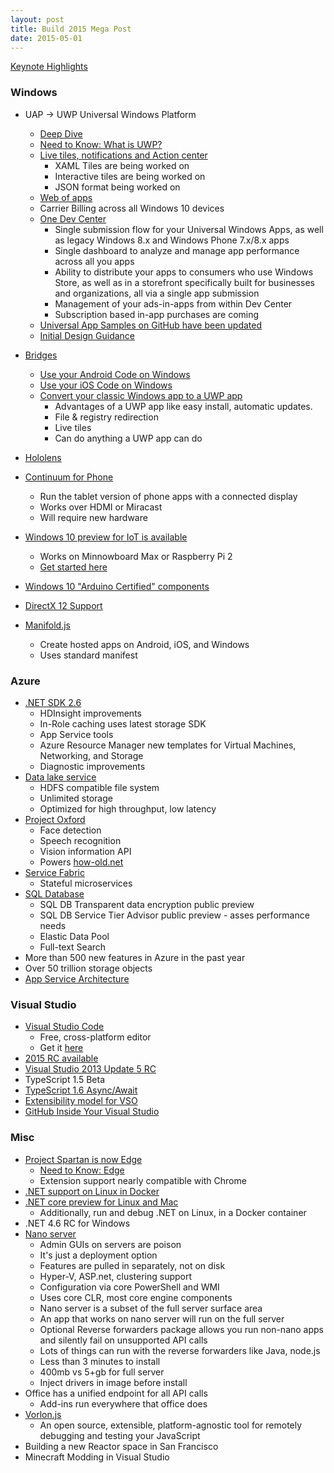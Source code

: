 ```yaml
---
layout: post
title: Build 2015 Mega Post
date: 2015-05-01
---
```


[Keynote Highlights](https://www.youtube.com/embed/6no1vF__Oj0)

### Windows

* UAP -> UWP Universal Windows Platform
	* [Deep Dive](http://blogs.windows.com/buildingapps/2015/04/30/a-deeper-dive-into-the-universal-windows-platform/)
	* [Need to Know: What is UWP?](https://www.thurrott.com/windows/windows-10/3294/need-to-know-universal-windows-platform)
	* [Live tiles, notifications and Action center](http://channel9.msdn.com/Events/Build/2015/2-762)
		* XAML Tiles are being worked on
		* Interactive tiles are being worked on
		* JSON format being worked on
	* [Web of apps](http://channel9.msdn.com/Events/Build/2015/3-765)
	* Carrier Billing across all Windows 10 devices
	* [One Dev Center](http://channel9.msdn.com/Events/Build/2015/2-664)
		* Single submission flow for your Universal Windows Apps, as well as legacy Windows 8.x and Windows Phone 7.x/8.x apps
		* Single dashboard to analyze and manage app performance across all you apps
		* Ability to distribute your apps to consumers who use Windows Store, as well as in a storefront specifically built for businesses and organizations, all via a single app submission
		* Management of your ads-in-apps from within Dev Center
		* Subscription based in-app purchases are coming
	* [Universal App Samples on GitHub have been updated](https://github.com/Microsoft/Windows-universal-samples)
	* [Initial Design Guidance](http://blogs.windows.com/bloggingwindows/2015/04/29/windows-10-design-getting-the-balance-right/)


* [Bridges](http://blogs.msdn.com/b/stevengu/archive/2015/04/30/building-bridges-that-empower-developers.aspx)
	* [Use your Android Code on Windows](http://channel9.msdn.com/Events/Build/2015/2-702)
	* [Use your iOS Code on Windows](http://channel9.msdn.com/Blogs/OneCode/How-to-Port-iOS-apps-to-Windows-Store-apps)
	* [Convert your classic Windows app to a UWP app](http://channel9.msdn.com/Events/Build/2015/2-692)
		* Advantages of a UWP app like easy install, automatic updates.
		* File & registry redirection
		* Live tiles
		* Can do anything a UWP app can do
* [Hololens](http://channel9.msdn.com/Events/Build/2015/C9-08)
* [Continuum for Phone](http://channel9.msdn.com/Events/Build/2015/2-703)
	* Run the tablet version of phone apps with a connected display
	* Works over HDMI or Miracast
	* Will require new hardware
* [Windows 10 preview for IoT is available](http://channel9.msdn.com/Events/Build/2015/2-724)
	* Works on Minnowboard Max or Raspberry Pi 2
	* [Get started here](http://ms-iot.github.io/content/GetStarted.htm)
* [Windows 10 "Arduino Certified" components](http://www.zdnet.com/article/windows-10-gets-arduino-certified-with-new-two-open-source-libraries/)
* [DirectX 12 Support](http://channel9.msdn.com/Events/Build/2015/3-673)
* [Manifold.js](http://www.manifoldjs.com/)
	* Create hosted apps on Android, iOS, and Windows
	* Uses standard manifest

### Azure

* [.NET SDK 2.6](http://azure.microsoft.com/en-us/documentation/articles/azure-sdk-dotnet-release-notes-2_6/)
	* HDInsight improvements
	* In-Role caching uses latest storage SDK
	* App Service tools
	* Azure Resource Manager new templates for Virtual Machines, Networking, and Storage
	* Diagnostic improvements
* [Data lake service](https://www.youtube.com/watch?v=MlNU48h39wU&feature=youtu.be)
	* HDFS compatible file system
	* Unlimited storage
	* Optimized for high throughput, low latency
* [Project Oxford](http://channel9.msdn.com/Events/Build/2015/2-613)
	* Face detection
	* Speech recognition
	* Vision information API
	* Powers [how-old.net](http://how-old.net)
* [Service Fabric](http://channel9.msdn.com/events/Build/2015/2-640)
	* Stateful microservices
* [SQL Database](http://channel9.msdn.com/Events/Build/2015/2-678)
	* SQL DB Transparent data encryption public preview
	* SQL DB Service Tier Advisor public preview - asses performance needs
	* Elastic Data Pool
	* Full-text Search
* More than 500 new features in Azure in the past year
* Over 50 trillion storage objects
* [App Service Architecture](http://channel9.msdn.com/Events/Build/2015/2-628)

### Visual Studio

* [Visual Studio Code](http://channel9.msdn.com/Events/Build/2015/3-680)
	* Free, cross-platform editor
	* Get it [here](https://www.visualstudio.com/en-us/products/code-vs.aspx)
* [2015 RC available](http://go.microsoft.com/fwlink/?LinkId=521794&clcid=0x409)
* [Visual Studio 2013 Update 5 RC](https://www.visualstudio.com/en-us/news/vs2013-update5-vs.aspx)
* TypeScript 1.5 Beta
* [TypeScript 1.6 Async/Await](http://channel9.msdn.com/Events/Build/2015/3-644)
* [Extensibility model for VSO](http://blogs.msdn.com/b/visualstudioalm/archive/2015/05/01/extensions-for-visual-studio-online-rest-apis-for-tfs-2015-rc-and-more-from-build-2015.aspx)
* [GitHub Inside Your Visual Studio](http://haacked.com/archive/2015/04/30/github-in-your-visual-studio/)

### Misc

* [Project Spartan is now Edge](http://channel9.msdn.com/Events/Build/2015/2-656)
	* [Need to Know: Edge](https://www.thurrott.com/windows/windows-10/3280/need-to-know-microsoft-edge)
	* Extension support nearly compatible with Chrome
* [.NET support on Linux in Docker](http://channel9.msdn.com/Events/Build/2015/2-683)
* [.NET core preview for Linux and Mac](http://channel9.msdn.com/Events/Build/2015/3-670)
	* Additionally, run and debug .NET on Linux, in a Docker container
* .NET 4.6 RC for Windows
* [Nano server](http://channel9.msdn.com/Events/Build/2015/2-755)
	* Admin GUIs on servers are poison
	* It's just a deployment option
	* Features are pulled in separately, not on disk
	* Hyper-V, ASP.net, clustering support
	* Configuration via core PowerShell and WMI
	* Uses core CLR, most core engine components
	* Nano server is a subset of the full server surface area
	* An app that works on nano server will run on the full server
	* Optional Reverse forwarders package allows you run non-nano apps and silently fail on unsupported API calls
	* Lots of things can run with the reverse forwarders like Java, node.js
	* Less than 3 minutes to install
	* 400mb vs 5+gb for full server
	* Inject drivers in image before install
* Office has a unified endpoint for all API calls
	* Add-ins run everywhere that office does
* [Vorlon.js](http://blogs.msdn.com/b/eternalcoding/archive/2015/04/30/why-we-made-vorlon-js-and-how-to-use-it-to-debug-your-javascript-remotely.aspx)
	* An open source, extensible, platform-agnostic tool for remotely debugging and testing your JavaScript
* Building a new Reactor space in San Francisco
* Minecraft Modding in Visual Studio

